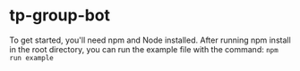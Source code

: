 # tp-group-bot

To get started, you'll need npm and Node installed. After running npm install in the root directory, you can run the example file with the command: ```npm run example```
